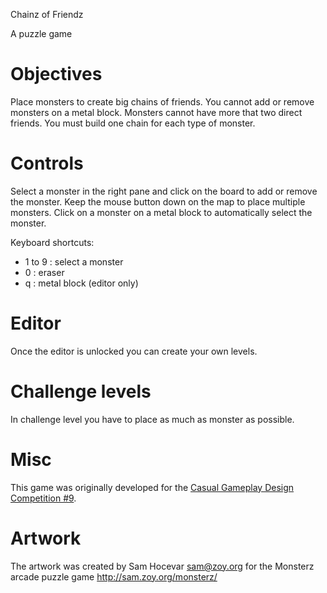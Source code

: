Chainz of Friendz

A puzzle game

# Objectives

Place monsters to create big chains of friends. You cannot add or
remove monsters on a metal block. Monsters cannot have more that two
direct friends. You must build one chain for each type of monster.

# Controls

Select a monster in the right pane and click on the board to add or
remove the monster. Keep the mouse button down on the map to place
multiple monsters. Click on a monster on a metal block to automatically
select the monster.

Keyboard shortcuts:

* 1 to 9 : select a monster
* 0 : eraser
* q : metal block (editor only)

# Editor

Once the editor is unlocked you can create your own levels.

# Challenge levels

In challenge level you have to place as much as monster as possible.

# Misc

This game was originally developed for the [Casual Gameplay Design Competition
\#9](http://jayisgames.com/cgdc9).

# Artwork

The artwork was created by Sam Hocevar <sam@zoy.org> for the Monsterz arcade
puzzle game http://sam.zoy.org/monsterz/
